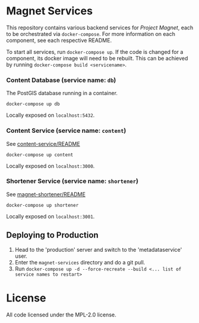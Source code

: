 # Magnet Services

This repository contains various backend services for _Project Magnet_, each to be orchestrated via `docker-compose`.  For more information on each component, see each respective README.

To start all services, run `docker-compose up`.  If the code is changed for a component, its docker image will need to be rebuilt.  This can be achieved by running `docker-compose build <servicename>`.

### Content Database (service name: `db`)

The PostGIS database running in a container.

`docker-compose up db`

Locally exposed on `localhost:5432`.

### Content Service (service name: `content`)

See [content-service/README](https://github.com/mozilla-magnet/magnet-services/tree/master/content-service)

`docker-compose up content`

Locally exposed on `localhost:3000`.

### Shortener Service (service name: `shortener`)

See [magnet-shortener/README](https://github.com/mozilla-magnet/magnet-shortener)

`docker-compose up shortener`

Locally exposed on `localhost:3001`.

## Deploying to Production

1. Head to the 'production' server and switch to the 'metadataservice' user.
2. Enter the `magnet-services` directory and do a git pull.
3. Run `docker-compose up -d --force-recreate --build <... list of service names to restart>`

# License

All code licensed under the MPL-2.0 license.

